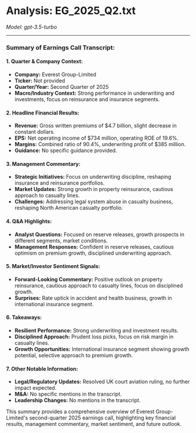 # Analysis: EG_2025_Q2.txt

*Model: gpt-3.5-turbo*

---

### Summary of Earnings Call Transcript:

#### 1. Quarter & Company Context:
- **Company:** Everest Group-Limited
- **Ticker:** Not provided
- **Quarter/Year:** Second Quarter of 2025
- **Macro/Industry Context:** Strong performance in underwriting and investments, focus on reinsurance and insurance segments.

#### 2. Headline Financial Results:
- **Revenue:** Gross written premiums of $4.7 billion, slight decrease in constant dollars.
- **EPS:** Net operating income of $734 million, operating ROE of 19.6%.
- **Margins:** Combined ratio of 90.4%, underwriting profit of $385 million.
- **Guidance:** No specific guidance provided.

#### 3. Management Commentary:
- **Strategic Initiatives:** Focus on underwriting discipline, reshaping insurance and reinsurance portfolios.
- **Market Updates:** Strong growth in property reinsurance, cautious approach to casualty lines.
- **Challenges:** Addressing legal system abuse in casualty business, reshaping North American casualty portfolio.

#### 4. Q&A Highlights:
- **Analyst Questions:** Focused on reserve releases, growth prospects in different segments, market conditions.
- **Management Responses:** Confident in reserve releases, cautious optimism on premium growth, disciplined underwriting approach.

#### 5. Market/Investor Sentiment Signals:
- **Forward-Looking Commentary:** Positive outlook on property reinsurance, cautious approach to casualty lines, focus on disciplined growth.
- **Surprises:** Rate uptick in accident and health business, growth in international insurance segment.

#### 6. Takeaways:
- **Resilient Performance:** Strong underwriting and investment results.
- **Disciplined Approach:** Prudent loss picks, focus on risk margin in casualty lines.
- **Growth Opportunities:** International insurance segment showing growth potential, selective approach to premium growth.

#### 7. Other Notable Information:
- **Legal/Regulatory Updates:** Resolved UK court aviation ruling, no further impact expected.
- **M&A:** No specific mentions in the transcript.
- **Leadership Changes:** No mentions in the transcript.

This summary provides a comprehensive overview of Everest Group-Limited's second-quarter 2025 earnings call, highlighting key financial results, management commentary, market sentiment, and future outlook.
